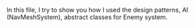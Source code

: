 In this file, I try to show you how I used the design patterns, AI (NavMeshSystem), abstract classes for Enemy system.
